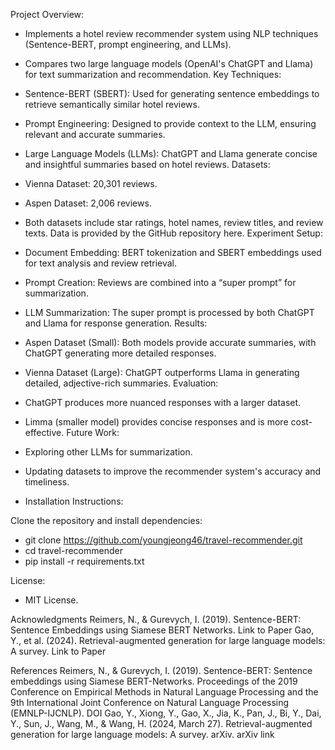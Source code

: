 Project Overview:

  -  Implements a hotel review recommender system using NLP techniques (Sentence-BERT, prompt engineering, and LLMs).
  -  Compares two large language models (OpenAI's ChatGPT and Llama) for text summarization and recommendation.
Key Techniques:

  -  Sentence-BERT (SBERT): Used for generating sentence embeddings to retrieve semantically similar hotel reviews.
  -  Prompt Engineering: Designed to provide context to the LLM, ensuring relevant and accurate summaries.
  -  Large Language Models (LLMs): ChatGPT and Llama generate concise and insightful summaries based on hotel reviews.
Datasets:

  -  Vienna Dataset: 20,301 reviews.
  -  Aspen Dataset: 2,006 reviews.
  -  Both datasets include star ratings, hotel names, review titles, and review texts. Data is provided by the GitHub repository here.
Experiment Setup:

  -  Document Embedding: BERT tokenization and SBERT embeddings used for text analysis and review retrieval.
  -  Prompt Creation: Reviews are combined into a “super prompt” for summarization.
  -  LLM Summarization: The super prompt is processed by both ChatGPT and Llama for response generation.
Results:

  -  Aspen Dataset (Small): Both models provide accurate summaries, with ChatGPT generating more detailed responses.
  -  Vienna Dataset (Large): ChatGPT outperforms Llama in generating detailed, adjective-rich summaries.
Evaluation:

  -  ChatGPT produces more nuanced responses with a larger dataset.
  -  Limma (smaller model) provides concise responses and is more cost-effective.
Future Work:

  -  Exploring other LLMs for summarization.
  -  Updating datasets to improve the recommender system's accuracy and timeliness.
  -  Installation Instructions:

Clone the repository and install dependencies:

-  git clone https://github.com/youngjeong46/travel-recommender.git
-  cd travel-recommender
-  pip install -r requirements.txt

License:

-  MIT License.


Acknowledgments
Reimers, N., & Gurevych, I. (2019). Sentence-BERT: Sentence Embeddings using Siamese BERT Networks.
Link to Paper
Gao, Y., et al. (2024). Retrieval-augmented generation for large language models: A survey.
Link to Paper

References
Reimers, N., & Gurevych, I. (2019). Sentence-BERT: Sentence embeddings using Siamese BERT-Networks. Proceedings of the 2019 Conference on Empirical Methods in Natural Language Processing and the 9th International Joint Conference on Natural Language Processing (EMNLP-IJCNLP). DOI
Gao, Y., Xiong, Y., Gao, X., Jia, K., Pan, J., Bi, Y., Dai, Y., Sun, J., Wang, M., & Wang, H. (2024, March 27). Retrieval-augmented generation for large language models: A survey. arXiv. arXiv link
